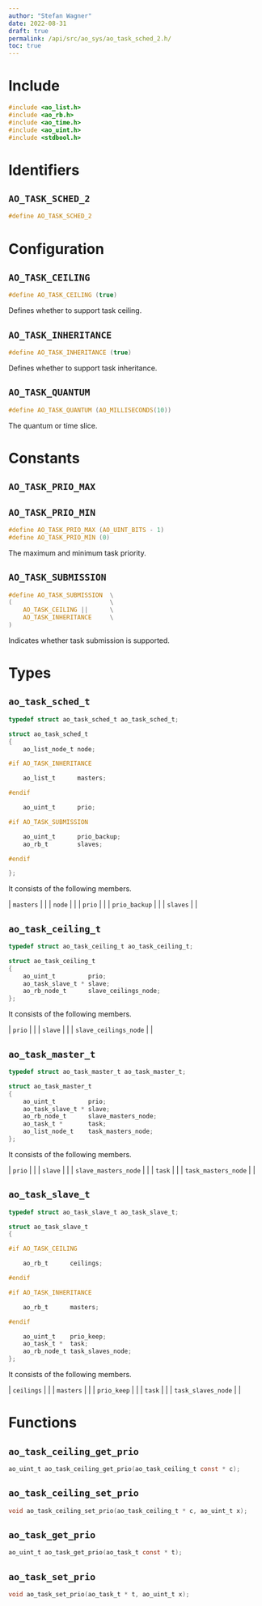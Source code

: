 ```yaml
---
author: "Stefan Wagner"
date: 2022-08-31
draft: true
permalink: /api/src/ao_sys/ao_task_sched_2.h/
toc: true
---
```


# Include

```c
#include <ao_list.h>
#include <ao_rb.h>
#include <ao_time.h>
#include <ao_uint.h>
#include <stdbool.h>
```

# Identifiers

## `AO_TASK_SCHED_2`

```c
#define AO_TASK_SCHED_2
```

# Configuration

## `AO_TASK_CEILING`

```c
#define AO_TASK_CEILING (true)
```

Defines whether to support task ceiling.

## `AO_TASK_INHERITANCE`

```c
#define AO_TASK_INHERITANCE (true)
```

Defines whether to support task inheritance.

## `AO_TASK_QUANTUM`

```c
#define AO_TASK_QUANTUM (AO_MILLISECONDS(10))
```

The quantum or time slice.

# Constants

## `AO_TASK_PRIO_MAX`
## `AO_TASK_PRIO_MIN`

```c
#define AO_TASK_PRIO_MAX (AO_UINT_BITS - 1)
#define AO_TASK_PRIO_MIN (0)
```

The maximum and minimum task priority.

## `AO_TASK_SUBMISSION`

```c
#define AO_TASK_SUBMISSION  \
(                           \
    AO_TASK_CEILING ||      \
    AO_TASK_INHERITANCE     \
)
```

Indicates whether task submission is supported.

# Types

## `ao_task_sched_t`

```c
typedef struct ao_task_sched_t ao_task_sched_t;
```

```c
struct ao_task_sched_t
{
    ao_list_node_t node;

#if AO_TASK_INHERITANCE

    ao_list_t      masters;

#endif

    ao_uint_t      prio;

#if AO_TASK_SUBMISSION

    ao_uint_t      prio_backup;
    ao_rb_t        slaves;

#endif

};
```

It consists of the following members.

| `masters` | |
| `node` | |
| `prio` | |
| `prio_backup` | |
| `slaves` | |

## `ao_task_ceiling_t`

```c
typedef struct ao_task_ceiling_t ao_task_ceiling_t;
```

```c
struct ao_task_ceiling_t
{
    ao_uint_t         prio;
    ao_task_slave_t * slave;
    ao_rb_node_t      slave_ceilings_node;
};
```

It consists of the following members.

| `prio` | |
| `slave` | |
| `slave_ceilings_node` | |

## `ao_task_master_t`

```c
typedef struct ao_task_master_t ao_task_master_t;
```

```c
struct ao_task_master_t
{
    ao_uint_t         prio;
    ao_task_slave_t * slave;
    ao_rb_node_t      slave_masters_node;
    ao_task_t *       task;
    ao_list_node_t    task_masters_node;
};
```

It consists of the following members.

| `prio` | |
| `slave` | |
| `slave_masters_node` | |
| `task` | |
| `task_masters_node` | |

## `ao_task_slave_t`

```c
typedef struct ao_task_slave_t ao_task_slave_t;
```

```c
struct ao_task_slave_t
{

#if AO_TASK_CEILING

    ao_rb_t      ceilings;

#endif

#if AO_TASK_INHERITANCE

    ao_rb_t      masters;

#endif

    ao_uint_t    prio_keep;
    ao_task_t *  task;
    ao_rb_node_t task_slaves_node;
};
```

It consists of the following members.

| `ceilings` | |
| `masters` | |
| `prio_keep` | |
| `task` | |
| `task_slaves_node` | |

# Functions

## `ao_task_ceiling_get_prio`

```c
ao_uint_t ao_task_ceiling_get_prio(ao_task_ceiling_t const * c);
```

## `ao_task_ceiling_set_prio`

```c
void ao_task_ceiling_set_prio(ao_task_ceiling_t * c, ao_uint_t x);
```

## `ao_task_get_prio`

```c
ao_uint_t ao_task_get_prio(ao_task_t const * t);
```

## `ao_task_set_prio`

```c
void ao_task_set_prio(ao_task_t * t, ao_uint_t x);
```
